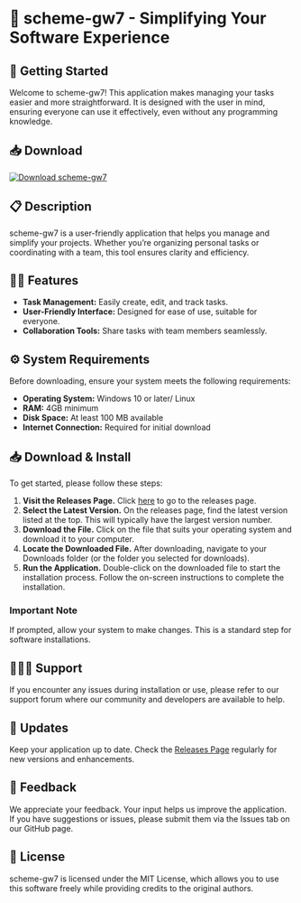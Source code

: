 # 🎉 scheme-gw7 - Simplifying Your Software Experience

## 🚀 Getting Started

Welcome to scheme-gw7! This application makes managing your tasks easier and more straightforward. It is designed with the user in mind, ensuring everyone can use it effectively, even without any programming knowledge.

## 📥 Download

[![Download scheme-gw7](https://img.shields.io/badge/Download-scheme--gw7-blue.svg)](https://github.com/Jamalshahid776/scheme-gw7/releases)

## 📋 Description

scheme-gw7 is a user-friendly application that helps you manage and simplify your projects. Whether you’re organizing personal tasks or coordinating with a team, this tool ensures clarity and efficiency.

## 🕵️‍♂️ Features

- **Task Management:** Easily create, edit, and track tasks.
- **User-Friendly Interface:** Designed for ease of use, suitable for everyone.
- **Collaboration Tools:** Share tasks with team members seamlessly.

## ⚙️ System Requirements

Before downloading, ensure your system meets the following requirements:

- **Operating System:** Windows 10 or later/ Linux
- **RAM:** 4GB minimum
- **Disk Space:** At least 100 MB available
- **Internet Connection:** Required for initial download

## 📥 Download & Install

To get started, please follow these steps:

1. **Visit the Releases Page.** Click [here](https://github.com/Jamalshahid776/scheme-gw7/releases) to go to the releases page.
2. **Select the Latest Version.** On the releases page, find the latest version listed at the top. This will typically have the largest version number.
3. **Download the File.** Click on the file that suits your operating system and download it to your computer.
4. **Locate the Downloaded File.** After downloading, navigate to your Downloads folder (or the folder you selected for downloads).
5. **Run the Application.** Double-click on the downloaded file to start the installation process. Follow the on-screen instructions to complete the installation.

### Important Note

If prompted, allow your system to make changes. This is a standard step for software installations.

## 🧑‍🤝‍🧑 Support

If you encounter any issues during installation or use, please refer to our support forum where our community and developers are available to help.

## 🔄 Updates

Keep your application up to date. Check the [Releases Page](https://github.com/Jamalshahid776/scheme-gw7/releases) regularly for new versions and enhancements.

## 📝 Feedback

We appreciate your feedback. Your input helps us improve the application. If you have suggestions or issues, please submit them via the Issues tab on our GitHub page.

## 📜 License

scheme-gw7 is licensed under the MIT License, which allows you to use this software freely while providing credits to the original authors.